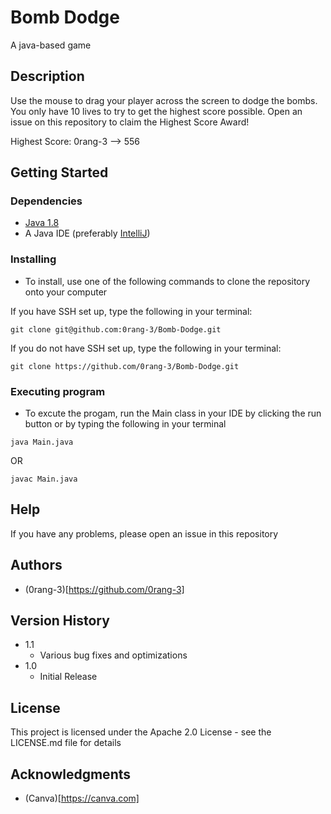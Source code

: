 # Bomb Dodge

A java-based game

## Description

Use the mouse to drag your player across the screen to dodge the bombs. You only have 10 lives to try to get the highest score possible. Open an issue on this repository to claim the Highest Score Award!

Highest Score: 0rang-3 --> 556

## Getting Started

### Dependencies

* [Java 1.8](https://www.java.com/en/download/manual.jsp)
* A Java IDE (preferably [IntelliJ](https://www.jetbrains.com/idea/download/#section=mac))

### Installing

* To install, use one of the following commands to clone the repository onto your computer

If you have SSH set up, type the following in your terminal:
```
git clone git@github.com:0rang-3/Bomb-Dodge.git
```
If you do not have SSH set up, type the following in your terminal:
```
git clone https://github.com/0rang-3/Bomb-Dodge.git
```

### Executing program

* To excute the progam, run the Main class in your IDE by clicking the run button or by typing the following in your terminal
```
java Main.java
```
OR
```
javac Main.java
```

## Help

If you have any problems, please open an issue in this repository

## Authors

* (0rang-3)[https://github.com/0rang-3]

## Version History

* 1.1
    * Various bug fixes and optimizations
* 1.0
    * Initial Release

## License

This project is licensed under the Apache 2.0 License - see the LICENSE.md file for details

## Acknowledgments

* (Canva)[https://canva.com]
